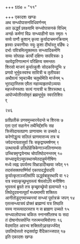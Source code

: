 +++
title = "११"

+++
एकादशः खण्डः  
अथ सन्ध्योपासनविधिवर्णनम्  
अत ऊर्द्ध्वं प्रवक्ष्यामि सन्ध्योपासनकं विधिम्  
अनर्हः कर्मणां विप्रः सन्ध्याहीनो यतः स्मृतः  १  
सव्ये पाणौ कुशान् कृत्वा कुर्यादाचमनक्रियाम्  
ह्रस्वाः प्रचरणीयाः स्युः कुशा दीर्घास्तु वर्हिषः  २  
दर्भाः पवित्रमित्युक्तमतः सन्ध्यादिकर्मणि  
सव्यः सोपग्रहः कार्यो दक्षिणः सपवित्रकः  ३  
रक्षयेद्वारिणात्मानं परिक्षिप्य समन्ततः  
शिरसो माजनं कुर्यात्कुशैः सोदकविन्दुभिः  ४  
प्रणवो भूर्भुवःस्वश्च सावित्री च तृतीयका  
अब्दैवत्यं त्र्यृचञ्चैव चतुर्थमिति मार्जनम्  ५  
भूराद्यास्तिस्र एवैता महाव्याहृतयोऽव्ययाः  
महर्ज्जनस्तपः सत्यं गायत्री च शिरस्तथा  ६  
आपोज्योतीरसोमृतं ब्रह्मभूर्भुवः स्वरतिशिरः  
र्  

२४६  

प्रतीप्रतीकं प्रणवमुच्चारयेदन्ते च शिरसः  ७  
एता एतां सहानेन तथैभिर्द्दशभिः सह  
त्रिर्जपेदायतप्राणः प्राणायामः स उच्यते  ८  
करेणोद्धृत्य सलिलं घ्राणमासज्य तत्र च  
जपेदनायतासुर्वा त्रिः सकृद्वाघमर्षणम्  ९  
उत्थायार्कं प्रतिप्रोहेत्त्रिकेणाञ्जलिनाम्भसः  
उच्चित्रमृग्द्वयेनाथ चोपतिष्ठेदनन्तरम्  १०  
सन्ध्याद्वयेऽप्युपस्थानमेतदाहुर्मनीषिणः  
मध्ये त्वह्न उपर्यस्य विभ्राडादीच्छया जपेत्  ११  
तदसंसक्तपार्ष्णिर्वा एकापादर्द्धपादपि  
कुर्यात्कृताञ्जलिर्वापि ऊर्द्ध्वबाहुरथापि वा  १२  
यत्र स्यात्कृच्छ्रभूयस्त्वं श्रेयसोऽपि मनीषिणः  
भूयस्त्वं ब्रुवते तत्र कृच्छ्राच्छ्रेयो ह्यवाप्यते  १३  
तिष्ठेदुदयनात्पूर्वां मध्यमामपि शक्तितः  
आनीतोडुद्गमाच्चन्त्यां सन्ध्यां पूर्वात्रक्रं जपन्  १४  
एतत्सन्ध्यात्रयं प्रोक्तं ब्राह्मण्यं यत्र तिष्ठति  
यस्य नास्त्यादरस्तत्र न स ब्राह्मण उच्यते  १५  
सन्ध्यालोपाच्च चकितः स्नानशीलश्च यः सदा  
तं दोषानोपसर्पन्ति गरुत्मन्तमिवोरगाः  १६  
वेदमादित आरभ्य शक्तितोऽहरहर्ज्जपेत्  
उपतिष्ठेत्ततो रुद्रसर्वाद्वा वैदिकाज्जपात्  १७  
इति एकादशः खण्डः  
